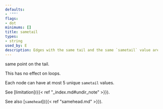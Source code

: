```yaml
---
defaults:
- '""'
flags:
- dot
minimums: []
title: sametail
types:
- string
used_by: E
description: Edges with the same tail and the same `sametail` value are aimed at th
---
```

same point on the tail.

This has no effect on loops.

Each node can have at most 5 unique `sametail` values.

See [limitation]({{< ref "_index.md#undir_note" >}}).

See also [`samehead`]({{< ref "samehead.md" >}}).

